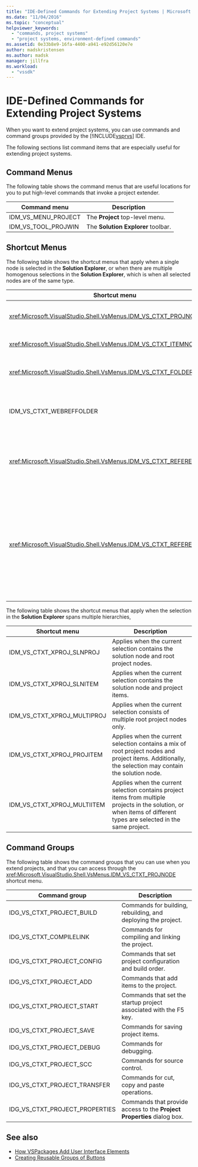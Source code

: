 ```yaml
---
title: "IDE-Defined Commands for Extending Project Systems | Microsoft Docs"
ms.date: "11/04/2016"
ms.topic: "conceptual"
helpviewer_keywords:
  - "commands, project systems"
  - "project systems, environment-defined commands"
ms.assetid: 0e33b8e9-16fa-4400-a941-e92d56120e7e
author: madskristensen
ms.author: madsk
manager: jillfra
ms.workload:
  - "vssdk"
---
```

# IDE-Defined Commands for Extending Project Systems
When you want to extend project systems, you can use commands and command groups provided by the [!INCLUDE[vsprvs](../../code-quality/includes/vsprvs_md.md)] IDE.

 The following sections list command items that are especially useful for extending project systems.

## Command Menus
 The following table shows the command menus that are useful locations for you to put high-level commands that invoke a project extender.

|Command menu|Description|
|------------------|-----------------|
|IDM_VS_MENU_PROJECT|The **Project** top-level menu.|
|IDM_VS_TOOL_PROJWIN|The **Solution Explorer** toolbar.|

## Shortcut Menus
 The following table shows the shortcut menus that apply when a single node is selected in the **Solution Explorer**, or when there are multiple homogenous selections in the **Solution Explorer**, which is when all selected nodes are of the same type.

|Shortcut menu|Description|
|-------------------|-----------------|
|<xref:Microsoft.VisualStudio.Shell.VsMenus.IDM_VS_CTXT_PROJNODE>|Applies when the project node is selected.|
|<xref:Microsoft.VisualStudio.Shell.VsMenus.IDM_VS_CTXT_ITEMNODE>|Applies when a file is selected.|
|<xref:Microsoft.VisualStudio.Shell.VsMenus.IDM_VS_CTXT_FOLDERNODE>|Applies when a folder is selected.|
|IDM_VS_CTXT_WEBREFFOLDER|Applies when the Web Reference folder is selected.|
|<xref:Microsoft.VisualStudio.Shell.VsMenus.IDM_VS_CTXT_REFERENCEROOT>|Applies when the references root node called "References" is selected.|
|<xref:Microsoft.VisualStudio.Shell.VsMenus.IDM_VS_CTXT_REFERENCE>|Applies when reference nodes are selected; these include assembly, COM, and project references only. Does not include Web references.|

 The following table shows the shortcut menus that apply when the selection in the **Solution Explorer** spans multiple hierarchies,

|Shortcut menu|Description|
|-------------------|-----------------|
|IDM_VS_CTXT_XPROJ_SLNPROJ|Applies when the current selection contains the solution node and root project nodes.|
|IDM_VS_CTXT_XPROJ_SLNITEM|Applies when the current selection contains the solution node and project items.|
|IDM_VS_CTXT_XPROJ_MULTIPROJ|Applies when the current selection consists of multiple root project nodes only.|
|IDM_VS_CTXT_XPROJ_PROJITEM|Applies when the current selection contains a mix of root project nodes and project items. Additionally, the selection may contain the solution node.|
|IDM_VS_CTXT_XPROJ_MULTIITEM|Applies when the current selection contains project items from multiple projects in the solution, or when items of different types are selected in the same project.|

## Command Groups
 The following table shows the command groups that you can use when you extend projects, and that you can access through the <xref:Microsoft.VisualStudio.Shell.VsMenus.IDM_VS_CTXT_PROJNODE> shortcut menu.

|Command group|Description|
|-------------------|-----------------|
|IDG_VS_CTXT_PROJECT_BUILD|Commands for building, rebuilding, and deploying the project.|
|IDG_VS_CTXT_COMPILELINK|Commands for compiling and linking the project.|
|IDG_VS_CTXT_PROJECT_CONFIG|Commands that set project configuration and build order.|
|IDG_VS_CTXT_PROJECT_ADD|Commands that add items to the project.|
|IDG_VS_CTXT_PROJECT_START|Commands that set the startup project associated with the F5 key.|
|IDG_VS_CTXT_PROJECT_SAVE|Commands for saving project items.|
|IDG_VS_CTXT_PROJECT_DEBUG|Commands for debugging.|
|IDG_VS_CTXT_PROJECT_SCC|Commands for source control.|
|IDG_VS_CTXT_PROJECT_TRANSFER|Commands for cut, copy and paste operations.|
|IDG_VS_CTXT_PROJECT_PROPERTIES|Commands that provide access to the **Project Properties** dialog box.|

## See also

- [How VSPackages Add User Interface Elements](../../extensibility/internals/how-vspackages-add-user-interface-elements.md)
- [Creating Reusable Groups of Buttons](../../extensibility/creating-reusable-groups-of-buttons.md)